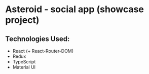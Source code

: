 # Asteroid - social app (showcase project)

## Technologies Used:
  - React (+ React-Router-DOM)
  - Redux
  - TypeScript
  - Material UI 

